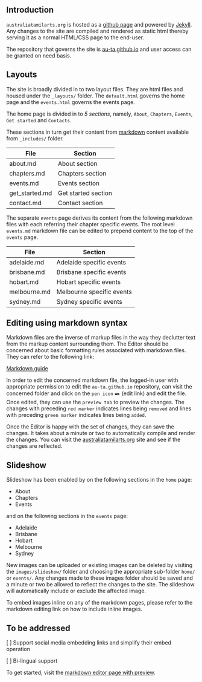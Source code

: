 ## Introduction

`australiatamilarts.org` is hosted as a [github page](https://pages.github.com/) and powered by [Jekyll](https://jekyllrb.com/docs/quickstart/). Any changes to the site are compiled and rendered as static html thereby serving it as a normal HTML/CSS page to the end-user.

The repository that governs the site is [au-ta.github.io](https://github.com/au-ta/au-ta.github.io) and user access can be granted on need basis.

## Layouts

The site is broadly divided in to two layout files. They are html files and housed under the `_layouts/` folder. The `default.html` governs the home page and the `events.html` governs the events page.

The home page is divided in to *5 sections*, namely, `About`, `Chapters`, `Events`, `Get started` and `Contacts`.

These sections in turn get their content from [markdown](https://guides.github.com/features/mastering-markdown/) content available from `_includes/` folder.

 File           | Section
----------------|---------------------
about.md        | About section 
chapters.md     | Chapters section 
events.md       | Events section 
get_started.md  | Get started section 
contact.md      | Contact section 

The separate `events` page derives its content from the following markdown files with each referring their chapter specific events. 
The root level `events.md` markdown file can be edited to prepend content to the top of the `events` page.

File | Section
-----|----------
adelaide.md  | Adelaide specific events
brisbane.md  | Brisbane specific events
hobart.md    | Hobart specific events
melbourne.md | Melbourne specific events
sydney.md    | Sydney specific events

## Editing using markdown syntax

Markdown files are the inverse of markup files in the way they declutter text from the markup content surrounding them. The Editor should be concerned about basic formatting rules associated with markdown files. They can refer to the following link:

[Markdown guide](https://guides.github.com/features/mastering-markdown/)

In order to edit the concerned markdown file, the logged-in user with appropriate permission to edit the `au-ta.github.io` repository, can visit the concerned folder and click on the `pen icon` :black_nib: (edit link) and edit the file. Once edited, they can use the `preview tab` to preview the changes. The changes with preceding `red marker` indicates lines being `removed` and lines with preceding `green marker` indicates lines being `added`.

Once the Editor is happy with the set of changes, they can save the changes. It takes about a minute or two to automatically compile and render the changes. You can visit the [australiatamilarts.org](http://australiatamilarts.org) site and see if the changes are reflected.

## Slideshow

Slideshow has been enabled by on the following sections in the `home` page:

- About
- Chapters
- Events

and on the following sections in the `events` page:

- Adelaide
- Brisbane
- Hobart
- Melbourne
- Sydney

New images can be uploaded or existing images can be deleted by visiting the `images/slideshow/` folder and choosing the appropriate sub-folder `home/` or `events/`. Any changes made to these images folder should be saved and a minute or two be allowed to reflect the changes to the site. The slideshow will automatically include or exclude the affected image.

To embed images inline on any of the markdown pages, please refer to the markdown editing link on how to include inline images.

## To be addressed

[ ] Support social media embedding links and simplify their embed operation

[ ] Bi-lingual support

To get started, visit the [markdown editor page with preview](https://kramdown.herokuapp.com/).
